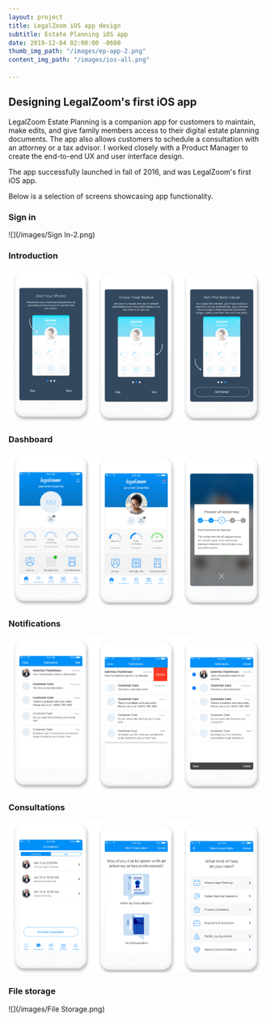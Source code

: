 ```yaml
---
layout: project
title: LegalZoom iOS app design
subtitle: Estate Planning iOS app
date: 2019-12-04 02:00:00 -0600
thumb_img_path: "/images/ep-app-2.png"
content_img_path: "/images/ios-all.png"

---
```

## Designing LegalZoom's first iOS app

LegalZoom Estate Planning is a companion app for customers to maintain, make edits, and give family members access to their digital estate planning documents. The app also allows customers to schedule a consultation with an attorney or a tax advisor. I worked closely with a Product Manager to create the end-to-end UX and user interface design.

The app successfully launched in fall of 2016, and was LegalZoom's first iOS app.

Below is a selection of screens showcasing app functionality.

### Sign in

![](/images/Sign In-2.png)

### Introduction

![](/images/Intro.png)

### Dashboard

![](/images/Dashboard.png)

### Notifications

![](/images/Notifications.png)

### Consultations

![](/images/Consultations.png)

### File storage

![](/images/File Storage.png)